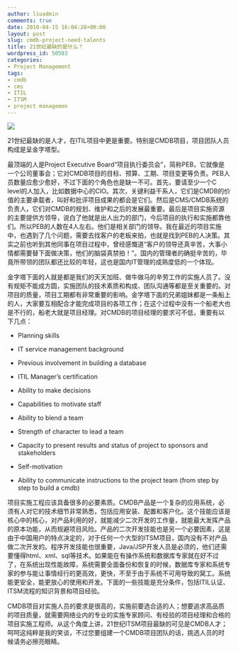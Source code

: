 ```yaml
---
author: liuadmin
comments: true
date: 2010-04-15 16:04:28+00:00
layout: post
slug: cmdb-project-need-talents
title: 21世纪最缺的是什么？
wordpress_id: 50583
categories:
- Project Management
tags:
- cmdb
- cms
- ITIL
- ITSM
- project managemen
---
```


![](http://www.photophoto.cn/m55/116/001/1160010007.jpg)

21世纪最缺的是人才，在ITIL项目中更是重要。特别是CMDB项目，项目团队人员构成是呈金字塔型。

最顶端的人是Project Executive Board“项目执行委员会”，简称PEB，它就像是一个公司董事会；它对CMDB项目的目标、预算、工期、项目变更等负责。PEB人员数量应愈少愈好，不过下面的个角色也是缺一不可。首先，要请至少一个C level的人加入，比如数据中心的CIO。其次，关键利益干系人，它们是CMDB的价值的主要承载者，叫好和批评项目成果的都会是它们。然后是CMS/CMDB系统的负责人，它们对CMDB的规划、维护和之后的发展最重要。最后是项目实施资源的主要提供方领导，说白了他就是出人出力的部门，今后项目的执行和实施都靠他们。所以PEB的人数在4人左右。他们是相关部门的领导。我在最近的项目实施中，也遇到了几个问题，需要去找客户的老板来拍，也就是找到PEB的人决策。其实之前也听到其他同事在项目过程中，曾经感慨道“客户的领导还真辛苦，大事小情都需要替下面做决策，他们的脑袋真禁拍！”。国内的管理者的确挺辛苦的，毕竟所带领的团队都还比较的年轻，这也是国内IT管理的成熟度低的一个体现。

金字塔下面的人就是都是我们的天天加班、做牛做马的辛劳工作的实施人员了。没有规矩不能成方圆，实施团队的技术素质和构成、团队沟通等都是至关重要的。对项目的质量，项目工期都有非常重要的影响。金字塔下面的兄弟姐妹都是一条船上的人，大家要互相配合才能完成项目的各项工作；在这个过程中没有一个船老大也是不行的，船老大就是项目经理。对CMDB的项目经理的要求可不低，重要有以下几点：



	
  * Planning skills

	
  * IT service management background

	
  * Previous involvement in building a database

	
  * ITIL Manager’s certification

	
  * Ability to make decisions

	
  * Capabilities to motivate staff

	
  * Ability to blend a team

	
  * Strength of character to lead a team

	
  * Capacity to present results and status of project to sponsors and stakeholders

	
  * Self-motivation

	
  * Ability to communicate instructions to the project team (from step by step to build a cmdb)


项目实施工程应该具备很多的必要素质。CMDB产品是一个复杂的应用系统，必须有人对它的技术细节非常熟悉，包括应用安装、配置和客户化。这个技能应该是核心中的核心，对产品利用的好，就能减少二次开发的工作量，就能最大发挥产品的原本功能，从而规避项目风险。产品的二次开发技能也是另一个必要因素，这是由于中国用户的特点决定的，对于任何一个大型的ITSM项目，国内没有不对产品做二次开发的。程序开发技能也很重要，Java/JSP开发人员是必须的，他们还需要懂得html、xml、sql等技术。如果能在有操作系统和数据库专家就在好不过了，在系统出现性能故障，系统需要全面备份和恢复的时候，数据库专家和系统专家的参与能让事情经行的更高效，更快，不至于由于系统不可用导致的窝工。系统能更安全，能更放心的使用和开发。下面的一些技能是充分条件，包括ITIL认证、ITSM流程的知识背景和项目经验。

CMDB项目对实施人员的要求是很高的，实施前要选合适的人；想要追求高品质的项目质量，就需要网络业内的专业的实施专家顾问、有经验的项目经理和合格的项目实施工程师。从这个角度上讲，21世纪ITSM项目最缺的可见是CMDB人才；呵呵这纯粹是我的笑谈，不过您要组建一个CMDB项目团队的话，挑选人员的时候请务必擦亮眼睛。
